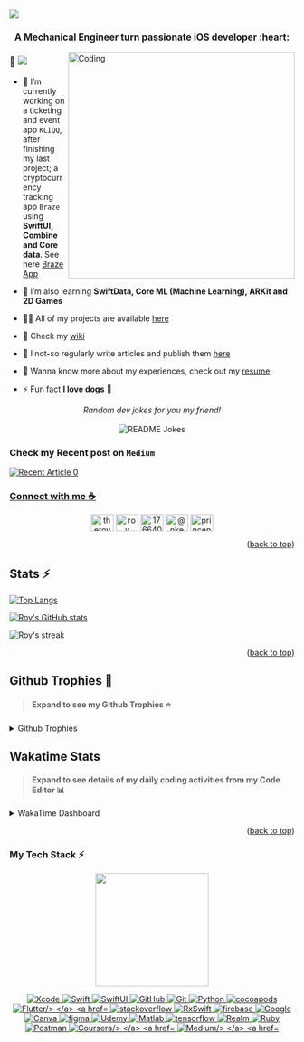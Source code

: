<a><h2> <img src="https://readme-typing-svg.herokuapp.com?duration=4000&lines=Hi+there+👋;I'm+Roy+🤝.;I'm+an+iOS+Developer+⚡;I+love+building+amazing+apps+👨‍💻.">
  </a></h2></a>
  
<h3 align="center">A Mechanical Engineer turn passionate iOS developer :heart:</h3>

<img align="right" alt="Coding" width="400" src="https://cdn.dribbble.com/users/1162077/screenshots/3848914/programmer.gif">

### 👋 ![](https://komarev.com/ghpvc/?username=roynkem&color=268f77&label=Hey!!!+Visitor)

- 🔭 I’m currently working on a ticketing and event app `KLIQQ`, after finishing my last project; a cryptocurrency tracking app `Braze` using **SwiftUI, Combine and Core data**. See here [Braze App](https://github.com/RoyNkem/Braze_2.0)

- 🌱 I’m also learning **SwiftData, Core ML (Machine Learning), ARKit and 2D Games**

- 👨‍💻 All of my projects are available [here](https://github.com/RoyNkem?tab=repositories)

- 💬 Check my [wiki](https://drive.google.com/file/d/14Zl4QNRUP1VLWDp8SA2cNiWIbsIJB6Fv/view?usp=sharing)

- 📝 I not-so regularly write articles and publish them [here](https://medium.com/@nkemaiyetin)

- 📄 Wanna know more about my experiences, check out my [resume](https://drive.google.com/file/d/1MDZvF6eA-xv0nI5fquRIvXmERhkt4FIk/view?usp=share_link)

- ⚡ Fun fact **I love dogs** :dog:

<div align="center"> 
<i>Random dev jokes for you my friend!</i></br></br>
<img align="center" src="https://readme-jokes.vercel.app/api?bgColor=%23073b4c&textColor=%2306d6a0&aColor=%2306d6a0&borderColor=%2306d6a0" alt="README Jokes">
</div>

### Check my Recent post on `Medium`

<a target="_blank" href="https://github-readme-medium-recent-article.vercel.app/medium/@nkemaiyetin/0"><img src="https://github-readme-medium-recent-article.vercel.app/medium/@nkemaiyetin/1" alt="Recent Article 0"> 

### Connect with me  :coffee:
<p align="center">
<a href="https://twitter.com/theroyaiyetin" target="blank"><img align="center" src="https://raw.githubusercontent.com/rahuldkjain/github-profile-readme-generator/master/src/images/icons/Social/twitter.svg" alt="theroyaiyetin" height="30" width="40" /></a>
<a href="https://www.linkedin.com/in/roy-aiyetin-97867718a/" target="blank"><img align="center" src="https://raw.githubusercontent.com/rahuldkjain/github-profile-readme-generator/master/src/images/icons/Social/linked-in-alt.svg" alt="roy aiyetin" height="30" width="40" /></a>
<a href="https://stackoverflow.com/users/17664098" target="blank"><img align="center" src="https://raw.githubusercontent.com/rahuldkjain/github-profile-readme-generator/master/src/images/icons/Social/stack-overflow.svg" alt="17664098" height="30" width="40" /></a>
<a href="https://medium.com/@nkemaiyetin" target="blank"><img align="center" src="https://raw.githubusercontent.com/rahuldkjain/github-profile-readme-generator/master/src/images/icons/Social/medium.svg" alt="@nkemaiyetin" height="30" width="40" /></a>
<a href="https://discord.gg/princenkem#1581" target="blank"><img align="center" src="https://raw.githubusercontent.com/rahuldkjain/github-profile-readme-generator/master/src/images/icons/Social/discord.svg" alt="princenkem#1581" height="30" width="40" /></a>
</p>

<p align="right">(<a href="#top">back to top</a>)</p>

<a><h2>Stats ⚡</h2></a>
 [![Top Langs](https://github-readme-stats.vercel.app/api/top-langs/?username=roynkem&layout=compact)](https://github.com/roynkem/github-readme-stats)

 [![Roy's GitHub stats](https://github-readme-stats.vercel.app/api?username=roynkem&show_icons=true=true&theme=radical&hide=contribs)](https://github.com/roynkem/github-readme-stats)
 
 <p><img align="center" src="https://github-readme-streak-stats.herokuapp.com?user=roynkem&theme=vue-dark&hide_border=true&date_format=j%20M%5B%20Y%5D" alt="Roy's streak" /></p>
  
  <p align="right">(<a href="#top">back to top</a>)</p>

 ## Github Trophies :fries:
> #### Expand to see my Github Trophies :star:
<details>
  <summary> 
    Github Trophies
  </summary>
  <p>
    <img src="https://github-profile-trophy.vercel.app/?username=roynkem&theme=algolia&column=4">
  </p>
</details>

## Wakatime Stats
> #### Expand to see details of my daily coding activities from my Code Editor :bar_chart:
<details>
  <summary> 
    WakaTime Dashboard
  </summary>
  <p>
 <img src="https://wakatime.com/share/@133cbe90-5831-490c-946f-7546fb4bc40e/961a754e-a533-4a5a-a670-9eff39577a5c.svg" height="400" width="600">
  </p>
</details>

<p align="right">(<a href="#top">back to top</a>)</p>

<h3 align="left">My Tech Stack ⚡<br></h3>
<p align='center'>
<img src="https://media.giphy.com/media/TEnXkcsHrP4YedChhA/giphy.gif#gh-light-mode-only" width="200" height="200" frameBorder="0" class="giphy-embed" allowFullScreen></img></p>
<p align="center"> 
<a href="https://developer.apple.com/xcode/" target="_blank"> <img src="https://img.shields.io/badge/Xcode-1882e8?style=for-the-badge&logo=Xcode&logoColor=white" alt="Xcode"/> </a> 
<a href="https://developer.apple.com/swift/" target="_blank"> <img src="https://img.shields.io/badge/Swift-f15139?style=for-the-badge&logo=Swift&logoColor=white" alt="Swift"/> </a> 
<a href="https://developer.apple.com/xcode/swiftui/" target="_blank"> <img src="https://img.shields.io/badge/SwiftUI-006cbc?style=for-the-badge&logo=Swift&logoColor=white" alt="SwiftUI"/> </a> 
<a href="https://github.com/" target="_blank"> <img src="https://img.shields.io/badge/GitHub-100000?style=for-the-badge&logo=github&logoColor=white" alt="GitHub"/> 
<a href="https://git-scm.com/" target="_blank"> <img src="https://img.shields.io/badge/GIT-E44C30?style=for-the-badge&logo=git&logoColor=white" alt="Git"/> </a> 
<a href="https://www.python.org" target="_blank"> <img src="https://img.shields.io/badge/Python-4887ba?style=for-the-badge&logo=python&logoColor=darkgreen" alt="Python"/> </a>
<a href="https://cocoapods.org" target="_blank"> <img src="https://img.shields.io/badge/cocoapods-fa2b01?style=for-the-badge&logo=cocoapods&logoColor=white" alt="cocoapods"/> </a>
<a href="https://flutter.dev/brand" target="_blank"> <img src="https://img.shields.io/badge/Flutter-0b6db0?style=for-the-badge&logo=Flutter&logoColor=white" alt="Flutter/> </a>
<a href="https://stackoverflow.com" target="_blank"> <img src="https://img.shields.io/badge/stackoverflow-f58023?style=for-the-badge&logo=stackoverflow&logoColor=white" alt="stackoverflow"/> </a>
<a href="https://github.com/ReactiveX/RxSwift" target="_blank"> <img src="https://img.shields.io/badge/RxSwift-ff4db3?style=for-the-badge&logo=RxSwift&logoColor=white" alt="RxSwift"/> </a>
<a href="https://firebase.google.com/" target="_blank"> <img src="https://img.shields.io/badge/firebase-fecc2f?style=for-the-badge&logo=firebase&logoColor=orange" alt="firebase"/> </a> 
<a href="https://www.google.com" target="_blank"> <img src="https://img.shields.io/badge/Google-4286f5?style=for-the-badge&logo=Google&logoColor=white" alt="Google"/> </a> 
<a href="https://www.canva.com/features/free-icons/" target="_blank"> <img src="https://img.shields.io/badge/Canva-5d4de3?&style=for-the-badge&logo=Canva&logoColor=white " alt="Canva"/> </a> 
<a href="https://www.figma.com/" target="_blank"> <img src="https://img.shields.io/badge/Figma-13c6c0?style=for-the-badge&logo=figma&logoColor=blue " alt="figma"/> </a>  
<a href="https://www.udemy.com" target="_blank"> <img src="https://img.shields.io/badge/Udemy-be32f5?style=for-the-badge&logo=Udemy&logoColor=black " alt="Udemy"/> </a> 
<a href="https://www.mathworks.com/" target="_blank"> <img src="https://img.shields.io/badge/Matlab-469b9a?style=for-the-badge&logo=mathwork&logoColor=white " alt="Matlab"/> </a> 
<a href="https://www.tensorflow.org" target="_blank"> <img src="https://img.shields.io/badge/TensorFlow-FF6F00?style=for-the-badge&logo=TensorFlow&logoColor=white" alt="tensorflow"/> </a>
<a href="https://www.ruby-lang.org/en/" target="_blank"> <img src="https://img.shields.io/badge/Ruby-971201?style=for-the-badge&logo=Ruby&logoColor=white" alt="Realm"/> </a>
<a href="https://realm.io/" target="_blank"> <img src="https://img.shields.io/badge/Realm-9a50a5?style=for-the-badge&logo=Realm&logoColor=white" alt="Ruby"/> </a>
<a href="https://postman.com" target="_blank"> <img src="https://img.shields.io/badge/Postman-ee5c25?style=for-the-badge&logo=Postman&logoColor=white" alt="Postman"/> </a>
<a href="https://www.coursera.org/" target="_blank"> <img src="https://img.shields.io/badge/Coursera-0055d2?style=for-the-badge&logo=Coursera&logoColor=white" alt="Coursera/> </a>
<a href="https://medium.com" target="_blank"> <img src="https://img.shields.io/badge/Medium-000000?style=for-the-badge&logo=Medium&logoColor=white" alt="Medium/> </a>
<a href="https://graphql.org" target="_blank"> <img src="https://img.shields.io/badge/GraphQL-e435aa?style=for-the-badge&logo=GraphQL&logoColor=white" alt="GraphQL/> </a>


<!--START_SECTION:waka-->
<!--END_SECTION:waka-->
 
